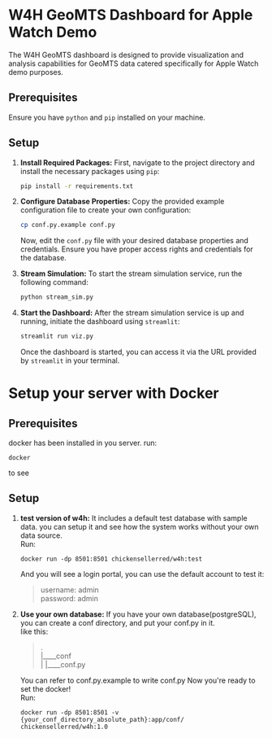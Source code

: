 # W4H GeoMTS Dashboard for Apple Watch Demo
The W4H GeoMTS dashboard is designed to provide visualization and analysis capabilities for GeoMTS data catered specifically for Apple Watch demo purposes.

## Prerequisites
Ensure you have `python` and `pip` installed on your machine.

## Setup
1. **Install Required Packages:**
First, navigate to the project directory and install the necessary packages using `pip`:
    ```bash
    pip install -r requirements.txt
    ```

2. **Configure Database Properties:**
Copy the provided example configuration file to create your own configuration:
    ```bash
    cp conf.py.example conf.py
    ```
    Now, edit the `conf.py` file with your desired database properties and credentials. Ensure you have proper access rights and credentials for the database.

3. **Stream Simulation:**
To start the stream simulation service, run the following command:
    ```bash
    python stream_sim.py
    ```

4. **Start the Dashboard:**
After the stream simulation service is up and running, initiate the dashboard using `streamlit`:
    ```bash
    streamlit run viz.py
    ```
    Once the dashboard is started, you can access it via the URL provided by `streamlit` in your terminal.

# Setup your server with Docker  

## Prerequisites
docker has been installed in you server. run:  
```shell
docker
```

to see
## Setup

1. **test version of w4h:**
It includes a default test database with sample data. you can setup it and see how the system works without your own data source.  
Run:
   ```shell
   docker run -dp 8501:8501 chickensellerred/w4h:test 
   ```

   And you will see a login portal, you can use the default account to test it:  
   >username: admin  
   password: admin
   
2. **Use your own database:**
If you have your own database(postgreSQL), you can create a conf directory, and put your conf.py in it.  
like this:
   >.  
   |____conf  
   | |____conf.py

   You can refer to conf.py.example to write conf.py
   Now you're ready to set the docker!  
   Run:
   ```shell
   docker run -dp 8501:8501 -v {your_conf_directory_absolute_path}:app/conf/ chickensellerred/w4h:1.0
   ```